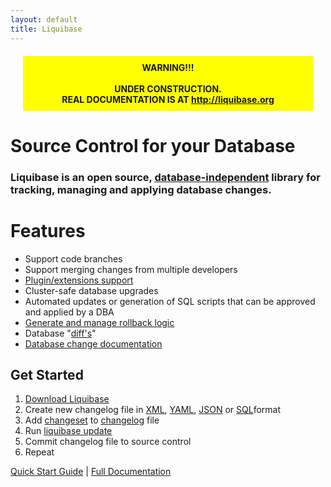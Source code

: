 ```yaml
---
layout: default
title: Liquibase
---
```


<div class="highlight" style="background-color:yellow;padding:10px; margin:20px; text-align:center"><b>WARNING!!!<br><br>UNDER CONSTRUCTION.<br>REAL DOCUMENTATION IS AT <a href="http://liquibase.org">http://liquibase.org</a></b></div>

<div class="container">
<div class="span-14 append-1">

<h1>Source Control for your Database</h1>

<h3>Liquibase is an open source, <a href="databases.html">database-independent</a> library for tracking, managing and applying database changes.</h3>

<h1>Features</h1>
<ul>
<li>Support code branches</li>
<li>Support merging changes from multiple developers</li>
<li><a href="http://liquibase.org/extensions">Plugin/extensions support</a></li>
<li>Cluster-safe database upgrades</li>
<li>Automated updates or generation of SQL scripts that can be approved and applied by a DBA</li>
<li><a href="documentation/rollback.html">Generate and manage rollback logic</a></li>
<li>Database "<a href="documentation/diff.html">diff's</a>"</li>
<li><a href="documentation/dbdoc.html">Database change documentation</a></li>
</ul>

</div>

<div class="span-9 last">
<div class='highlight'>
<h2>Get Started</h2>
<ol>
<li><a href="download/index.html">Download Liquibase</a></li>
<li>Create new changelog file in <a href="documentation/xml_format.html">XML</a>, <a href="documentation/yaml_format.html">YAML</a>, <a href="documentation/json_format.html">JSON</a> or <a href="documentation/sql_format.html">SQL</a>format</li>
<li>Add <a href="documentation/changeset.html">changeset</a> to <a href="documentation/databasechangelog.html">changelog</a> file</li>
<li>Run <a href="documentation/command_line.html">liquibase update</a></li>
<li>Commit changelog file to source control</li>
<li>Repeat</li>
</ol>
<a href="quickstart.html">Quick Start Guide</a> | <a href="documentation/index.html">Full Documentation</a>
</div>
</div>
</div>